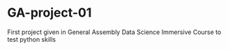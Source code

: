 # GA-project-01
First project given in General Assembly Data Science Immersive Course to test python skills
